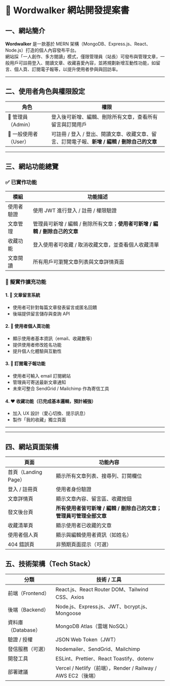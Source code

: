 # 📘 Wordwalker 網站開發提案書

## 一、網站簡介

**Wordwalker** 是一款基於 MERN 架構（MongoDB、Express.js、React、Node.js）打造的個人內容發布平台。  
網站採「一人創作、多方閱讀」模式，僅限管理員（站長）可發布與管理文章，一般用戶可註冊登入、閱讀文章、收藏喜愛內容，並將規劃新增互動性功能，如留言、個人頁、訂閱電子報等，以提升使用者參與與回訪率。


---

## 二、使用者角色與權限設定

| 角色             | 權限                                                     |
| -------------- | ------------------------------------------------------ |
| 👑 管理員（Admin）  | 登入後可新增、編輯、刪除所有文章，查看所有留言與訂閱用戶                           |
| 👤 一般使用者（User） | 可註冊 / 登入 / 登出、閱讀文章、收藏文章、留言、訂閱電子報、**新增 / 編輯 / 刪除自己的文章** |


---

## 三、網站功能總覽

### ✅ 已實作功能

| 模組    | 功能描述                                           |
| ----- | ---------------------------------------------- |
| 使用者驗證 | 使用 JWT 進行登入 / 註冊 / 權限驗證                        |
| 文章管理  | 管理員可新增 / 編輯 / 刪除所有文章；**使用者可新增 / 編輯 / 刪除自己的文章** |
| 收藏功能  | 登入使用者可收藏 / 取消收藏文章，並查看個人收藏清單                    |
| 文章閱讀  | 所有用戶可瀏覽文章列表與文章詳情頁面                             |


### 🧩 擬實作擴充功能

#### 1. 📝 文章留言系統
- 使用者可針對每篇文章發表留言或匿名回饋
- 後端提供留言儲存與查詢 API

#### 2. 👤 使用者個人頁功能
- 顯示使用者基本資訊（email、收藏數等）
- 提供使用者修改姓名功能
- 提升個人化體驗與互動性

#### 3. 📩 訂閱電子報功能
- 使用者可輸入 email 訂閱網站
- 管理員可寄送最新文章通知
- 未來可整合 SendGrid / Mailchimp 作為寄信工具

#### 4. ❤️ 收藏功能（已完成基本邏輯，預計補強）
- 加入 UX 設計（愛心切換、提示訊息）
- 製作「我的收藏」獨立頁面

---


---

## 四、網站頁面架構

| 頁面               | 功能內容                                    |
| ---------------- | --------------------------------------- |
| 首頁（Landing Page） | 顯示所有文章列表、搜尋列、訂閱欄位                       |
| 登入 / 註冊頁         | 使用者身份驗證                                 |
| 文章詳情頁            | 顯示文章內容、留言區、收藏按鈕                         |
| 發文後台頁            | **所有使用者皆可新增 / 編輯 / 刪除自己的文章；管理員可管理全部文章** |
| 收藏清單頁            | 顯示使用者已收藏的文章                             |
| 使用者個人頁           | 顯示與編輯使用者資訊（如姓名）                         |
| 404 錯誤頁          | 非預期頁面提示（可選）                             |


## 五、技術架構（Tech Stack）
| 分類            | 技術 / 工具                                             |
| ------------- | --------------------------------------------------- |
| 前端（Frontend）  | React.js、React Router DOM、Tailwind CSS、Axios        |
| 後端（Backend）   | Node.js、Express.js、JWT、bcrypt.js、Mongoose           |
| 資料庫（Database） | MongoDB Atlas（雲端 NoSQL）                             |
| 驗證 / 授權       | JSON Web Token（JWT）                                 |
| 發信服務（可選）      | Nodemailer、SendGrid、Mailchimp                       |
| 開發工具          | ESLint、Prettier、React Toastify、dotenv               |
| 部署建議          | Vercel / Netlify（前端），Render / Railway / AWS EC2（後端） |
